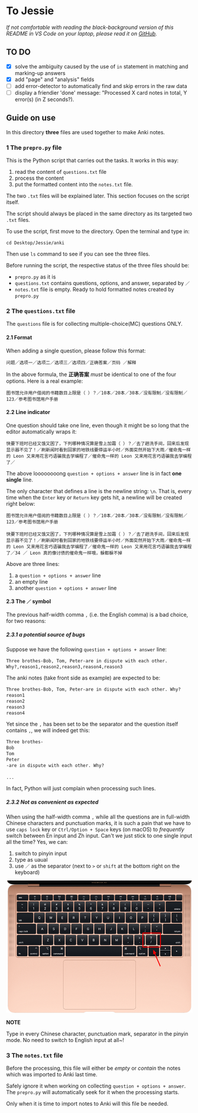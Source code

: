 # To Jessie

_If not comfortable with reading the black-background version of this README in VS Code on your laptop, please read it on [GitHub](https://github.com/Linerre/Jessie/tree/master/anki)._

## TO DO
- [x] solve the ambiguity caused by the use of `in` statement in matching and marking-up answers
- [x] add "page" and "analysis" fields
- [ ] add error-detector to automatically find and skip errors in the raw data
- [ ] display a friendier 'done' message: "Processed X card notes in total, Y error(s) (in Z seconds?).

## Guide on use

In this directory **three** files are used together to make Anki notes.

### 1 The `prepro.py` file
This is the Python script that carries out the tasks. It works in this way:
1. read the content of `questions.txt` file
2. process the content
3. put the formatted content into the `notes.txt` file.

The two `.txt` files will be explained later. This section focuses on the script itself.

The script should always be placed in the same directory as its targeted two `.txt` files.

To use the script, first move to the directory. Open the terminal and type in:
```
cd Desktop/Jessie/anki
```
Then use `ls` command to see if you can see the three files. 

Before running the script, the respective status of the three files should be:
- `prepro.py` as it is
- `questions.txt` contains questions, options, and answer, separated by `／`
- `notes.txt` file is empty. Ready to hold formatted notes created by `prepro.py`

### 2 The `questions.txt` file
The `questions` file is for collecting multiple-choice(MC) questions ONLY. 

#### 2.1 Format
When adding a single question, please follow this format:

```
问题／选项一／选项二／选项三／选项四／正确答案／页码 ／解释
```

In the above formula, the **正确答案** *must* be identical to one of the four options. Here is a real example:
```
图书馆允许用户借阅的书籍数目上限是（ ）？／10本／20本／30本／没有限制／没有限制／123／参考图书馆用户手册
```

#### 2.2 Line indicator
One question should take one line, even though it might be so long that the editor automatically wraps it:
```
快要下班时已经又饿又困了，下列哪种情况算是雪上加霜（ ）？／去了趟洗手间，回来后发现显示器不见了！／刷新闻时看到回家的地铁线要停运半小时／外面突然开始下大雨／催命鬼一样的 Leon 又来用花言巧语骗我去学编程了／催命鬼一样的 Leon 又来用花言巧语骗我去学编程了／
```

The above loooooooong `question + options + answer` line is in fact **one single** line.

The only character that defines a line is the newline string: `\n`. That is, every time when the `Enter` key or `Return` key  gets hit, a newline will be created right below:

```
图书馆允许用户借阅的书籍数目上限是（ ）？／10本／20本／30本／没有限制／没有限制／123／参考图书馆用户手册

快要下班时已经又饿又困了，下列哪种情况算是雪上加霜（ ）？／去了趟洗手间，回来后发现显示器不见了！／刷新闻时看到回家的地铁线要停运半小时／外面突然开始下大雨／催命鬼一样的 Leon 又来用花言巧语骗我去学编程了／催命鬼一样的 Leon 又来用花言巧语骗我去学编程了／34 ／ Leon 真的像讨债的催命鬼一样哦，躲都躲不掉
```
Above are three lines: 
1. a `question + options + answer` line 
2. an empty line
3. another `question + options + answer` line

#### 2.3 The `／` symbol

The previous half-width comma `,` (i.e. the English comma) is a bad choice, for two reasons:

##### 2.3.1 a potential source of bugs
Suppose we have the following `question + options + answer` line:

```
Three brothes-Bob, Tom, Peter-are in dispute with each other. Why?,reason1,reason2,reason3,reason4,reason3
```

The anki notes (take front side as example) are expected to be:
```
Three brothes-Bob, Tom, Peter-are in dispute with each other. Why?
reason1
reason2
reason3
reason4
```

Yet since the `,` has been set to be the separator and the question itself contains `,`, we will indeed get this:
```
Three brothes-
Bob
Tom
Peter
-are in dispute with each other. Why?

...

```
In fact, Python will just complain when processing such lines. 

##### 2.3.2 Not as convenient as expected
When using the half-width comma `,` while all the questions are in full-width Chinese characters and punctuation marks, it is such a pain that we have to use `caps lock` key or `Ctrl/Option + Space` keys (on macOS) to _frequently_ switch between En input and Zh input. Can't we just stick to one single input all the time? Yes, we can:

1. switch to pinyin input
2. type as uaual
3. use `／` as the separator (next to `>` or `shift` at the bottom right on the keyboard)

![the `／` key](https://github.com/Linerre/Jessie/blob/master/anki/mac_kb.jpg)

**NOTE**

Type in every Chinese character, punctuation mark, separator in the pinyin mode. No need to switch to English input at all~!

### 3 The `notes.txt` file
Before the processing, this file will either be _empty_ or _contain_ the notes which was imported to Anki last time.

Safely ignore it when working on collecting `question + options + answer`. The `prepro.py` will automatically seek for it when the processing starts. 

Only when it is time to import notes to Anki will this file be needed. 